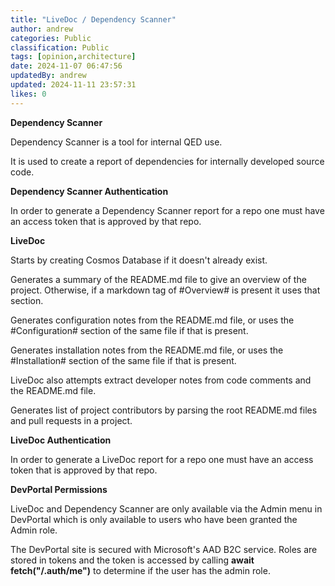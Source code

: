 ```yaml
---
title: "LiveDoc / Dependency Scanner"
author: andrew
categories: Public
classification: Public
tags: [opinion,architecture]
date: 2024-11-07 06:47:56 
updatedBy: andrew
updated: 2024-11-11 23:57:31 
likes: 0
---
```


**Dependency Scanner**

Dependency Scanner is a tool for internal QED use.

It is used to create a report of dependencies for internally developed source code.

**Dependency Scanner Authentication**

In order to generate a Dependency Scanner report for a repo one must have an access token that is approved by that repo.

**LiveDoc**

Starts by creating Cosmos Database if it doesn't already exist.

Generates a summary of the README.md file to give an overview of the project. Otherwise, if a markdown tag of #Overview# is present it uses that section.

Generates configuration notes from the README.md file, or uses the #Configuration# section of the same file if that is present.

Generates installation notes from the README.md file, or uses the #Installation# section of the same file if that is present.

LiveDoc also attempts extract developer notes from code comments and the README.md file.

Generates list of project contributors by parsing the root README.md files and pull requests in a project.

**LiveDoc Authentication**

In order to generate a LiveDoc report for a repo one must have an access token that is approved by that repo.

**DevPortal Permissions**

LiveDoc and Dependency Scanner are only available via the Admin menu in DevPortal which is only available to users who have been granted the Admin role.

The DevPortal site is secured with Microsoft's AAD B2C service. Roles are stored in tokens and the token is accessed by calling **await fetch("/.auth/me")** to determine if the user has the admin role.